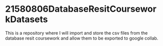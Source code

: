 # 21580806DatabaseResitCourseworkDatasets
This is a repository where I will import and store the csv files from the database resit coursework and allow them to be exported to google collab.

